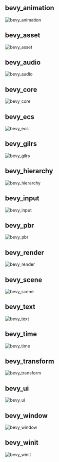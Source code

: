 ## bevy_animation

<picture>
<source media="(prefers-color-scheme: dark)" srcset="https://raw.githubusercontent.com/jakobhellermann/bevy_mod_debugdump/stageless/docs/schedule/by-crate/dark/schedule_Main_bevy_animation.dot.svg">
<img alt="bevy_animation" src="https://raw.githubusercontent.com/jakobhellermann/bevy_mod_debugdump/stageless/docs/schedule/by-crate/light/schedule_Main_bevy_animation.dot.svg">
</picture>

## bevy_asset

<picture>
<source media="(prefers-color-scheme: dark)" srcset="https://raw.githubusercontent.com/jakobhellermann/bevy_mod_debugdump/stageless/docs/schedule/by-crate/dark/schedule_Main_bevy_asset.dot.svg">
<img alt="bevy_asset" src="https://raw.githubusercontent.com/jakobhellermann/bevy_mod_debugdump/stageless/docs/schedule/by-crate/light/schedule_Main_bevy_asset.dot.svg">
</picture>

## bevy_audio

<picture>
<source media="(prefers-color-scheme: dark)" srcset="https://raw.githubusercontent.com/jakobhellermann/bevy_mod_debugdump/stageless/docs/schedule/by-crate/dark/schedule_Main_bevy_audio.dot.svg">
<img alt="bevy_audio" src="https://raw.githubusercontent.com/jakobhellermann/bevy_mod_debugdump/stageless/docs/schedule/by-crate/light/schedule_Main_bevy_audio.dot.svg">
</picture>

## bevy_core

<picture>
<source media="(prefers-color-scheme: dark)" srcset="https://raw.githubusercontent.com/jakobhellermann/bevy_mod_debugdump/stageless/docs/schedule/by-crate/dark/schedule_Main_bevy_core.dot.svg">
<img alt="bevy_core" src="https://raw.githubusercontent.com/jakobhellermann/bevy_mod_debugdump/stageless/docs/schedule/by-crate/light/schedule_Main_bevy_core.dot.svg">
</picture>

## bevy_ecs

<picture>
<source media="(prefers-color-scheme: dark)" srcset="https://raw.githubusercontent.com/jakobhellermann/bevy_mod_debugdump/stageless/docs/schedule/by-crate/dark/schedule_Main_bevy_ecs.dot.svg">
<img alt="bevy_ecs" src="https://raw.githubusercontent.com/jakobhellermann/bevy_mod_debugdump/stageless/docs/schedule/by-crate/light/schedule_Main_bevy_ecs.dot.svg">
</picture>

## bevy_gilrs

<picture>
<source media="(prefers-color-scheme: dark)" srcset="https://raw.githubusercontent.com/jakobhellermann/bevy_mod_debugdump/stageless/docs/schedule/by-crate/dark/schedule_Main_bevy_gilrs.dot.svg">
<img alt="bevy_gilrs" src="https://raw.githubusercontent.com/jakobhellermann/bevy_mod_debugdump/stageless/docs/schedule/by-crate/light/schedule_Main_bevy_gilrs.dot.svg">
</picture>

## bevy_hierarchy

<picture>
<source media="(prefers-color-scheme: dark)" srcset="https://raw.githubusercontent.com/jakobhellermann/bevy_mod_debugdump/stageless/docs/schedule/by-crate/dark/schedule_Main_bevy_hierarchy.dot.svg">
<img alt="bevy_hierarchy" src="https://raw.githubusercontent.com/jakobhellermann/bevy_mod_debugdump/stageless/docs/schedule/by-crate/light/schedule_Main_bevy_hierarchy.dot.svg">
</picture>

## bevy_input

<picture>
<source media="(prefers-color-scheme: dark)" srcset="https://raw.githubusercontent.com/jakobhellermann/bevy_mod_debugdump/stageless/docs/schedule/by-crate/dark/schedule_Main_bevy_input.dot.svg">
<img alt="bevy_input" src="https://raw.githubusercontent.com/jakobhellermann/bevy_mod_debugdump/stageless/docs/schedule/by-crate/light/schedule_Main_bevy_input.dot.svg">
</picture>

## bevy_pbr

<picture>
<source media="(prefers-color-scheme: dark)" srcset="https://raw.githubusercontent.com/jakobhellermann/bevy_mod_debugdump/stageless/docs/schedule/by-crate/dark/schedule_Main_bevy_pbr.dot.svg">
<img alt="bevy_pbr" src="https://raw.githubusercontent.com/jakobhellermann/bevy_mod_debugdump/stageless/docs/schedule/by-crate/light/schedule_Main_bevy_pbr.dot.svg">
</picture>

## bevy_render

<picture>
<source media="(prefers-color-scheme: dark)" srcset="https://raw.githubusercontent.com/jakobhellermann/bevy_mod_debugdump/stageless/docs/schedule/by-crate/dark/schedule_Main_bevy_render.dot.svg">
<img alt="bevy_render" src="https://raw.githubusercontent.com/jakobhellermann/bevy_mod_debugdump/stageless/docs/schedule/by-crate/light/schedule_Main_bevy_render.dot.svg">
</picture>

## bevy_scene

<picture>
<source media="(prefers-color-scheme: dark)" srcset="https://raw.githubusercontent.com/jakobhellermann/bevy_mod_debugdump/stageless/docs/schedule/by-crate/dark/schedule_Main_bevy_scene.dot.svg">
<img alt="bevy_scene" src="https://raw.githubusercontent.com/jakobhellermann/bevy_mod_debugdump/stageless/docs/schedule/by-crate/light/schedule_Main_bevy_scene.dot.svg">
</picture>

## bevy_text

<picture>
<source media="(prefers-color-scheme: dark)" srcset="https://raw.githubusercontent.com/jakobhellermann/bevy_mod_debugdump/stageless/docs/schedule/by-crate/dark/schedule_Main_bevy_text.dot.svg">
<img alt="bevy_text" src="https://raw.githubusercontent.com/jakobhellermann/bevy_mod_debugdump/stageless/docs/schedule/by-crate/light/schedule_Main_bevy_text.dot.svg">
</picture>

## bevy_time

<picture>
<source media="(prefers-color-scheme: dark)" srcset="https://raw.githubusercontent.com/jakobhellermann/bevy_mod_debugdump/stageless/docs/schedule/by-crate/dark/schedule_Main_bevy_time.dot.svg">
<img alt="bevy_time" src="https://raw.githubusercontent.com/jakobhellermann/bevy_mod_debugdump/stageless/docs/schedule/by-crate/light/schedule_Main_bevy_time.dot.svg">
</picture>

## bevy_transform

<picture>
<source media="(prefers-color-scheme: dark)" srcset="https://raw.githubusercontent.com/jakobhellermann/bevy_mod_debugdump/stageless/docs/schedule/by-crate/dark/schedule_Main_bevy_transform.dot.svg">
<img alt="bevy_transform" src="https://raw.githubusercontent.com/jakobhellermann/bevy_mod_debugdump/stageless/docs/schedule/by-crate/light/schedule_Main_bevy_transform.dot.svg">
</picture>

## bevy_ui

<picture>
<source media="(prefers-color-scheme: dark)" srcset="https://raw.githubusercontent.com/jakobhellermann/bevy_mod_debugdump/stageless/docs/schedule/by-crate/dark/schedule_Main_bevy_ui.dot.svg">
<img alt="bevy_ui" src="https://raw.githubusercontent.com/jakobhellermann/bevy_mod_debugdump/stageless/docs/schedule/by-crate/light/schedule_Main_bevy_ui.dot.svg">
</picture>

## bevy_window

<picture>
<source media="(prefers-color-scheme: dark)" srcset="https://raw.githubusercontent.com/jakobhellermann/bevy_mod_debugdump/stageless/docs/schedule/by-crate/dark/schedule_Main_bevy_window.dot.svg">
<img alt="bevy_window" src="https://raw.githubusercontent.com/jakobhellermann/bevy_mod_debugdump/stageless/docs/schedule/by-crate/light/schedule_Main_bevy_window.dot.svg">
</picture>

## bevy_winit

<picture>
<source media="(prefers-color-scheme: dark)" srcset="https://raw.githubusercontent.com/jakobhellermann/bevy_mod_debugdump/stageless/docs/schedule/by-crate/dark/schedule_Main_bevy_winit.dot.svg">
<img alt="bevy_winit" src="https://raw.githubusercontent.com/jakobhellermann/bevy_mod_debugdump/stageless/docs/schedule/by-crate/light/schedule_Main_bevy_winit.dot.svg">
</picture>

